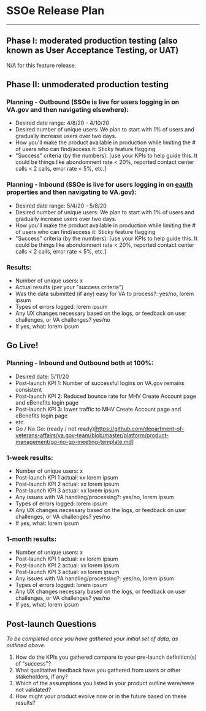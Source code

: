# SSOe Release Plan

---

## Phase I: moderated production testing (also known as User Acceptance Testing, or UAT)
N/A for this feature release.



## Phase II: unmoderated production testing

### Planning - Outbound (SSOe is live for users logging in on VA.gov and then navigating elsewhere):
- Desired date range: 4/8/20 - 4/10/20
- Desired number of unique users: We plan to start with 1% of users and gradually increase users over two days.
- How you'll make the product available in production while limiting the # of users who can find/access it: Sticky feature flagging
- "Success" criteria (by the numbers): [use your KPIs to help guide this. It could be things like abondomnent rate < 20%, reported contact center calls < 2 calls, error rate < 5%, etc.]

### Planning - Inbound (SSOe is live for users logging in on [eauth](https://eauth.va.gov/accessva/) properties and then navigating to VA.gov):
- Desired date range: 5/4/20 - 5/8/20
- Desired number of unique users: We plan to start with 1% of users and gradually increase users over two days.
- How you'll make the product available in production while limiting the # of users who can find/access it: Sticky feature flagging
- "Success" criteria (by the numbers): [use your KPIs to help guide this. It could be things like abondomnent rate < 20%, reported contact center calls < 2 calls, error rate < 5%, etc.]

### Results:
- Number of unique users: x
- Actual results (per your "success criteria")
- Was the data submitted (if any) easy for VA to process?: yes/no, lorem ipsum
- Types of errors logged: lorem ipsum
- Any UX changes necessary based on the logs, or feedback on user challenges, or VA challenges? yes/no 
- If yes, what: lorem ipsum


## Go Live!

### Planning - Inbound and Outbound both at 100%:
- Desired date: 5/11/20
- Post-launch KPI 1: Number of successful logins on VA.gov remains consistent
- Post-launch KPI 2: Reduced bounce rate for MHV Create Account page and eBenefits login page
- Post-launch KPI 3: lower traffic to MHV Create Account page and eBenefits login page
- etc
- Go / No Go: (ready / not ready)[https://github.com/department-of-veterans-affairs/va.gov-team/blob/master/platform/product-management/go-no-go-meeting-template.md]

### 1-week results:
- Number of unique users: x
- Post-launch KPI 1 actual: xx lorem ipsum
- Post-launch KPI 2 actual: xx lorem ipsum
- Post-launch KPI 3 actual: xx lorem ipsum
- Any issues with VA handling/processing?: yes/no, lorem ipsum
- Types of errors logged: lorem ipsum
- Any UX changes necessary based on the logs, or feedback on user challenges, or VA challenges? yes/no 
- If yes, what: lorem ipsum

### 1-month results:
- Number of unique users: x
- Post-launch KPI 1 actual: xx lorem ipsum
- Post-launch KPI 2 actual: xx lorem ipsum
- Post-launch KPI 3 actual: xx lorem ipsum
- Any issues with VA handling/processing?: yes/no, lorem ipsum
- Types of errors logged: lorem ipsum
- Any UX changes necessary based on the logs, or feedback on user challenges, or VA challenges? yes/no 
- If yes, what: lorem ipsum

## Post-launch Questions 

_To be completed once you have gathered your initial set of data, as outlined above._ 

1. How do the KPIs you gathered compare to your pre-launch definition(s) of "success"?
1. What qualitative feedback have you gathered from users or other stakeholders, if any?
1. Which of the assumptions you listed in your product outline were/were not validated? 
1. How might your product evolve now or in the future based on these results?
